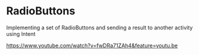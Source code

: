 # RadioButtons

Implementing a set of RadioButtons and sending a result to another activity using Intent

https://www.youtube.com/watch?v=fwDRa71ZAh4&feature=youtu.be
